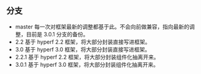 ## 分支

- master 每一次对框架最新的调整都基于此。不会向前做兼容，指向最新的调整，目前是 3.0.1 分支的备份。
- 2.2 基于 hyperf 2.2 框架，将大部分封装直接写进框架。
- 3.0 基于 hyperf 3.0 框架，将大部分封装直接写进框架。
- 2.2.1 基于 hyperf 2.2 框架，将大部分封装组件化抽离开来。
- 3.0.1 基于 hyperf 3.0 框架，将大部分封装组件化抽离开来。